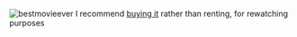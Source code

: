 ![bestmovieever](https://m.media-amazon.com/images/M/MV5BZWYzOGEwNTgtNWU3NS00ZTQ0LWJkODUtMmVhMjIwMjA1ZmQwXkEyXkFqcGdeQXVyMjkwOTAyMDU@._V1_.jpg)
I recommend [buying it](https://www.amazon.com/Top-Gun-Maverick-Tom-Cruise/dp/B0B215H8Y3/ref=sr_1_1?hvadid=617507439094&hvdev=c&hvlocphy=9031300&hvnetw=g&hvqmt=e&hvrand=3255865829395825151&hvtargid=kwd-1687964667019&hydadcr=12944_13389334&keywords=top+gun+maverick+digital&qid=1681101135&sr=8-1) rather than renting, for rewatching purposes 
